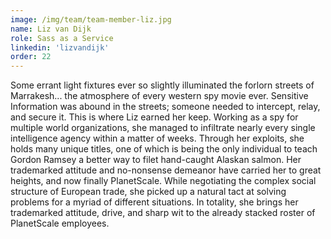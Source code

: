 ```yaml
---
image: /img/team/team-member-liz.jpg
name: Liz van Dijk
role: Sass as a Service
linkedin: 'lizvandijk'
order: 22
---
```


Some errant light fixtures ever so slightly illuminated the forlorn streets of Marrakesh... the atmosphere of every western spy movie ever. Sensitive Information was abound in the streets; someone needed to intercept, relay, and secure it. This is where Liz earned her keep. Working as a spy for multiple world organizations, she managed to infiltrate nearly every single intelligence agency within a matter of weeks. Through her exploits, she holds many unique titles, one of which is being the only individual to teach Gordon Ramsey a better way to filet hand-caught Alaskan salmon. Her trademarked attitude and no-nonsense demeanor have carried her to great heights, and now finally PlanetScale. While negotiating the complex social structure of European trade, she picked up a natural tact at solving problems for a myriad of different situations. In totality, she brings her trademarked attitude, drive, and sharp wit to the already stacked roster of PlanetScale employees.